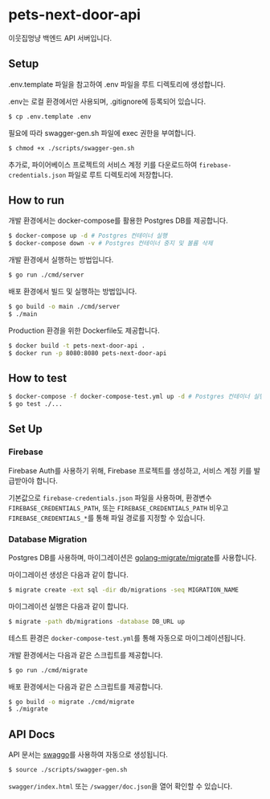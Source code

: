 # pets-next-door-api

이웃집멍냥 백엔드 API 서버입니다.

## Setup

.env.template 파일을 참고하여 .env 파일을 루트 디렉토리에 생성합니다.

.env는 로컬 환경에서만 사용되며, .gitignore에 등록되어 있습니다.

```bash
$ cp .env.template .env
```

필요에 따라 swagger-gen.sh 파일에 exec 권한을 부여합니다.

```bash
$ chmod +x ./scripts/swagger-gen.sh
```

추가로, 파이어베이스 프로젝트의 서비스 계정 키를 다운로드하여 `firebase-credentials.json` 파일로 루트 디렉토리에 저장합니다.

## How to run

개발 환경에서는 docker-compose를 활용한 Postgres DB를 제공합니다.

```bash
$ docker-compose up -d # Postgres 컨테이너 실행
$ docker-compose down -v # Postgres 컨테이너 중지 및 볼륨 삭제
```

개발 환경에서 실행하는 방법입니다.

```bash
$ go run ./cmd/server
```

배포 환경에서 빌드 및 실행하는 방법입니다.

```bash
$ go build -o main ./cmd/server
$ ./main
```

Production 환경을 위한 Dockerfile도 제공합니다.

```bash
$ docker build -t pets-next-door-api .
$ docker run -p 8080:8080 pets-next-door-api
```

## How to test

```bash
$ docker-compose -f docker-compose-test.yml up -d # Postgres 컨테이너 실행 및 마이그레이션
$ go test ./...
```

## Set Up

### Firebase

Firebase Auth를 사용하기 위해, Firebase 프로젝트를 생성하고, 서비스 계정 키를 발급받아야 합니다.

기본값으로 `firebase-credentials.json` 파일을 사용하며, 환경변수 `FIREBASE_CREDENTIALS_PATH`, 또는 `FIREBASE_CREDENTIALS_PATH` 비우고 `FIREBASE_CREDENTIALS_*`를 통해 파일 경로를 지정할 수 있습니다.

### Database Migration

Postgres DB를 사용하며, 마이그레이션은 [golang-migrate/migrate](https://github.com/golang-migrate/migrate)를 사용합니다.


마이그레이션 생성은 다음과 같이 합니다.

```bash
$ migrate create -ext sql -dir db/migrations -seq MIGRATION_NAME
```

마이그레이션 실행은 다음과 같이 합니다.

```bash
$ migrate -path db/migrations -database DB_URL up
```

테스트 환경은 `docker-compose-test.yml`를 통해 자동으로 마이그레이션됩니다.

개발 환경에서는 다음과 같은 스크립트를 제공합니다.

```bash
$ go run ./cmd/migrate
```

배포 환경에서는 다음과 같은 스크립트를 제공합니다.

```bash
$ go build -o migrate ./cmd/migrate
$ ./migrate
```

## API Docs

API 문서는 [swaggo](https://github.com/swaggo/swag)를 사용하여 자동으로 생성됩니다.

```bash
$ source ./scripts/swagger-gen.sh
```

`swagger/index.html` 또는 `/swagger/doc.json`을 열어 확인할 수 있습니다.
